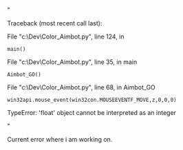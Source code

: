  "
 
Traceback (most recent call last):

  File "c:\Dev\Color_Aimbot.py", line 124, in <module>
  
    main()
    
  File "c:\Dev\Color_Aimbot.py", line 35, in main
  
    Aimbot_GO()
    
  File "c:\Dev\Color_Aimbot.py", line 68, in Aimbot_GO
  
    win32api.mouse_event(win32con.MOUSEEVENTF_MOVE,z,0,0,0)
    
TypeError: 'float' object cannot be interpreted as an integer
 
 "

Current error where i am working on.
